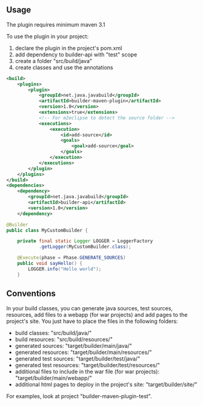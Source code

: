 ## Usage

The plugin requires minimum maven 3.1 

To use the plugin in your project:

   1. declare the plugin in the project's pom.xml
   1. add dependency to builder-api with "test" scope
   1. create a folder "src/build/java"
   1. create classes and use the annotations
   
```xml
<build>
	<plugins>
		<plugin>
			<groupId>net.java.javabuild</groupId>
			<artifactId>builder-maven-plugin</artifactId>
			<version>1.0</version>
			<extensions>true</extensions>
			<!-- For m2eclipse to detect the source folder -->
			<executions>
				<execution>
					<id>add-source</id>
					<goals>
						<goal>add-source</goal>
					</goals>
				</execution>
			</executions>
		</plugin>
	</plugins>
</build>
<dependencies>
	<dependency>
		<groupId>net.java.javabuild</groupId>
		<artifactId>builder-api</artifactId>
		<version>1.0</version>
	</dependency>
```

```java
@Builder
public class MyCustomBuilder {

	private final static Logger LOGGER = LoggerFactory
			.getLogger(MyCustomBuilder.class);

	@Execute(phase = Phase.GENERATE_SOURCES)
	public void sayHello() {
		LOGGER.info("Hello world");
	}
```

## Conventions

In your build classes, you can generate java sources, test sources, resources, add files to a webapp (for war projects) and add pages to the project's site. You just have to place the files in the following folders:

   * build classes: "src/build/java/"
   * build resources: "src/build/resources/"
   * generated sources: "target/builder/main/java/"
   * generated resources: "target/builder/main/resources/"
   * generated test sources: "target/builder/test/java/"
   * generated test resources: "target/builder/test/resources/"
   * additional files to include in the war file (for war projects): "target/builder/main/webapp/"
   * additional html pages to deploy in the project's site: "target/builder/site/"

For examples, look at project "builder-maven-plugin-test".
